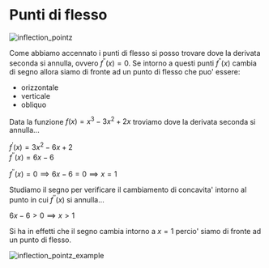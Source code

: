 # Punti di flesso  

![inflection_pointz](https://github.com/user-attachments/assets/e113d22e-6399-4faf-9143-32f187607630)  

Come abbiamo accennato i punti di flesso si posso trovare dove la derivata seconda si annulla, ovvero $f^{\prime\prime}(x) = 0$. Se intorno a questi punti $f^{\prime\prime}(x)$ cambia di segno allora siamo di fronte ad un punto di flesso che puo' essere:  

* orizzontale
* verticale
* obliquo

Data la funzione $f(x) = x^3-3x^2+2x$ troviamo dove la derivata seconda si annulla...  

$f^\prime(x) =3x^2-6x+2$  
$f^{\prime\prime}(x) = 6x-6$  

$f^{\prime\prime}(x) = 0 \implies 6x-6 = 0 \implies x = 1$  

Studiamo il segno per verificare il cambiamento di concavita' intorno al punto in cui $f^{\prime\prime}(x)$ si annulla...  

$6x-6 > 0 \implies x > 1$  

Si ha in effetti che il segno cambia intorno a $x = 1$ percio' siamo di fronte ad un punto di flesso.  

![inflection_pointz_example](https://github.com/user-attachments/assets/4192172f-a57e-4561-9281-1623a64e2fc4)  
